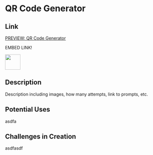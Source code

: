 # QR Code Generator

## Link

[PREVIEW: QR Code Generator](https://corydave.github.io/websitetest/claude/qr/)

EMBED LINK!

<img src="https://raw.githubusercontent.com/FortAwesome/Font-Awesome/6.x/svgs/solid/crown.svg" width="50" height="50">

## Description

Description including images, how many attempts, link to prompts, etc.

## Potential Uses

asdfa

## Challenges in Creation

asdfasdf


